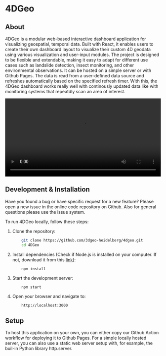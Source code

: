 # 4DGeo

## About

4DGeo is a modular web-based interactive dashboard application for visualizing geospatial, temporal data. Built with React, it enables users to create their own dashboard layout to visualize their custom 4D geodata using various visualization and user-input modules. The project is designed to be flexible and extendable, making it easy to adapt for different use cases such as landslide detection, insect monitoring, and other environmental observations. It can be hosted on a simple server or with Github Pages. The data is read from a user-defined data source and refreshes automatically based on the specified refresh timer. With this, the 4DGeo dashboard works really well with continously updated data like with monitoring systems that repeatdly scan an area of interest. 

<video width="100%" controls>
  <source src="./4DGeoDemo.mp4" type="video/mp4">
</video>

## Development & Installation

Have you found a bug or have specific request for a new feature? Please open a new issue in the online code repository on Github. Also for general questions please use the issue system.

To run 4DGeo locally, follow these steps:

1. Clone the repository:

    ``` sh
        git clone https://github.com/3dgeo-heidelberg/4dgeo.git
        cd 4DGeo
    ```

2. Install dependencies (Check if Node.js is installed on your computer. If not, download it from this [link](https://nodejs.org/en/download)):

    ``` sh
        npm install
    ```

3. Start the development server:

    ```
        npm start
    ```

4. Open your browser and navigate to:

    ```
        http://localhost:3000
    ```

## Setup

To host this application on your own, you can either copy our Github Action workflow for deploying it to Github Pages.
For a simple locally hosted server, you can also use a static web server setup with, for example, the buil-in Python library http.server.